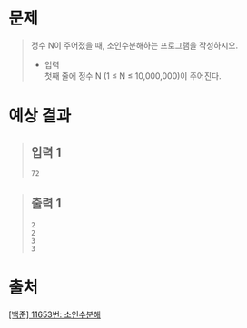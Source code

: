 # 문제
> 정수 N이 주어졌을 때, 소인수분해하는 프로그램을 작성하시오.
> * 입력    
> 첫째 줄에 정수 N (1 ≤ N ≤ 10,000,000)이 주어진다.

# 예상 결과
  > ## 입력 1
  > ```
  > 72
  > ```

  > ## 출력 1    
  > ```
  > 2
  > 2
  > 3
  > 3
  > ```

# 출처
[[백준] 11653번: 소인수분해](https://www.acmicpc.net/problem/11653)